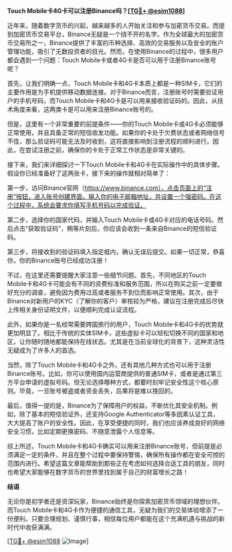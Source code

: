 **Touch Mobile卡4G卡可以注册Binance吗？[[TG💪+ @esim1088](https://t.me/s/esim1088)]**

近年来，随着数字货币的兴起，越来越多的人开始关注和参与加密货币交易。而提到加密货币交易平台，Binance无疑是一个绕不开的名字。作为全球最大的加密货币交易所之一，Binance提供了丰富的币种选择、高效的交易服务以及安全的账户管理功能，吸引了无数投资者的目光。然而，在使用Binance的过程中，很多用户都会遇到一个问题：Touch Mobile卡或者4G卡是否可以用于注册Binance账号呢？

首先，让我们明确一点，Touch Mobile卡和4G卡本质上都是一种SIM卡，它们的主要作用是为手机提供移动数据连接。对于Binance而言，注册账号时需要验证用户的手机号码，而Touch Mobile卡和4G卡是可以用来接收验证码的。因此，从技术角度来看，这两类卡是可以用来注册Binance账号的。

但是，这里有一个非常重要的前提条件——你的Touch Mobile卡或4G卡必须能够正常使用，并且具备正常的短信收发功能。如果你的卡处于欠费状态或者网络信号不佳，那么验证码可能无法及时收到，这将直接影响到注册流程的顺利进行。因此，在尝试注册之前，确保你的卡处于正常工作状态是非常关键的。

接下来，我们来详细探讨一下Touch Mobile卡和4G卡在实际操作中的具体步骤。假设你已经准备好了这两张卡，接下来的操作就相对简单了：

第一步，访问Binance官网（https://www.binance.com），点击页面上的“注册”按钮，进入账号创建界面。输入你的电子邮箱地址，并设置一个强密码。在这个过程中，系统会要求你填写手机号码以完成验证。

第二步，选择你的国家代码，并输入Touch Mobile卡或4G卡对应的电话号码。然后点击“获取验证码”，稍等片刻后，你应该会收到一条来自Binance的短信验证码。

第三步，将接收到的验证码填入指定框内，确认无误后提交。如果一切正常，恭喜你，你的Binance账号已经成功注册！

不过，在这里还需要提醒大家注意一些细节问题。首先，不同地区的Touch Mobile卡和4G卡可能会有不同的资费标准和服务范围，所以在购买之前一定要做好充分的调查，避免因为费用过高或者服务不到位而影响正常使用。其次，由于Binance对新用户的KYC（了解你的客户）审核较为严格，建议在注册完成后尽快上传相关身份证明文件，以便顺利完成认证流程。

此外，如果你是一名经常需要跨国旅行的用户，Touch Mobile卡和4G卡的优势就更加明显了。相比于传统的实体SIM卡，这些虚拟卡可以轻松切换不同的国家和地区，让你随时随地都能保持在线状态。尤其是在当前全球化的背景下，这种灵活性无疑成为了许多人的首选。

当然，除了Touch Mobile卡和4G卡之外，还有其他几种方式也可以用于注册Binance账号。比如，你可以使用国内运营商提供的普通SIM卡，或者是通过第三方平台申请的虚拟号码。但无论选择哪种方式，都要时刻牢记安全性这个核心原则。毕竟，一旦账号被盗或者资金丢失，后果将是难以挽回的。

最后，值得一提的是，Binance为了保障用户的权益，不断优化其安全机制。例如，除了基本的短信验证外，还支持Google Authenticator等多因素认证工具，大大提高了账户的安全性。因此，在享受便捷的同时，我们也应该养成良好的网络安全习惯，比如定期更换密码、不随意泄露个人信息等。

综上所述，Touch Mobile卡和4G卡确实可以用来注册Binance账号，但前提是必须满足一定的条件，并且在整个过程中要保持警惕，确保所有操作都在安全可控的范围内进行。希望这篇文章能帮助到那些正在考虑如何选择合适工具的朋友，同时也希望大家能够在数字货币的世界里找到属于自己的财富增长之路！

**结语**

无论你是初学者还是资深玩家，Binance始终是你探索加密货币领域的理想伙伴。而Touch Mobile卡和4G卡作为便捷的通信工具，无疑为我们的交易体验增添了一份便利。只要合理规划、谨慎行事，相信每位用户都能在这个充满机遇与挑战的新时代中收获满满。

[[TG💪+ @esim1088](https://t.me/s/esim1088) ![Image](https://i.postimg.cc/4NQfJmqS/Snipaste-2025-05-13-00-14-12.png)]